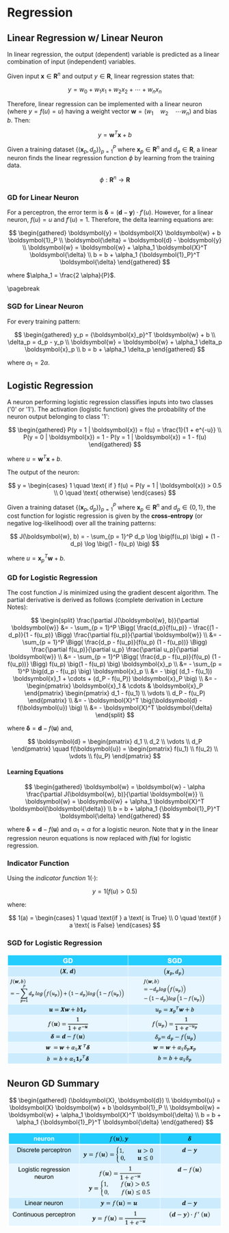 # Regression

## Linear Regression w/ Linear Neuron

In linear regression, the output (dependent) variable is predicted as a linear combination of input (independent) variables.

Given input $\boldsymbol{x} \in \boldsymbol{R}^n$ and output $y \in \boldsymbol{R}$, linear regression states that:

$$
y = w_0 + w_1 x_1 + w_2 x_2 + \cdots + w_n x_n
$$

Therefore, linear regression can be implemented with a linear neuron (where $y = f(u) = u$) having a weight vector $\boldsymbol{w} = (w_1 \quad w_2 \quad \cdots w_n)$ and bias $b$. Then:

$$
y = \boldsymbol{w}^T \boldsymbol{x} + b
$$

Given a training dataset $\{ (\boldsymbol{x}_p, d_p) \}_{p = 1}^P$ where $\boldsymbol{x}_p \in \boldsymbol{R}^n$ and $d_p \in \boldsymbol{R}$, a linear neuron finds the linear regression function $\phi$ by learning from the training data.

$$
\phi : \boldsymbol{R}^n \to \boldsymbol{R}
$$

### GD for Linear Neuron

For a perceptron, the error term is $\boldsymbol{\delta} = (\boldsymbol{d} - \boldsymbol{y}) \cdot f'(u)$. However, for a linear neuron, $f(u) = u$ and $f'(u) = 1$. Therefore, the delta learning equations are:

$$
\begin{gathered}
\boldsymbol{y} = \boldsymbol{X} \boldsymbol{w} + b \boldsymbol{1}_P \\
\boldsymbol{\delta} = \boldsymbol{d} - \boldsymbol{y} \\
\boldsymbol{w} = \boldsymbol{w} + \alpha_1 \boldsymbol{X}^T \boldsymbol{\delta} \\
b = b + \alpha_1 {\boldsymbol{1}_P}^T \boldsymbol{\delta}
\end{gathered}
$$

where $\alpha_1 = \frac{2 \alpha}{P}$.

\pagebreak

### SGD for Linear Neuron

For every training pattern:

$$
\begin{gathered}
y_p = {\boldsymbol{x}_p}^T \boldsymbol{w} + b \\
\delta_p = d_p - y_p \\
\boldsymbol{w} = \boldsymbol{w} + \alpha_1 \delta_p \boldsymbol{x}_p \\
b = b + \alpha_1 \delta_p
\end{gathered}
$$

where $\alpha_1 = 2 \alpha$.

## Logistic Regression

A neuron performing logistic regression classifies inputs into two classes ('0' or '1'). The activation (logistic function) gives the probability of the neuron output belonging to class '1':

$$
\begin{gathered}
P(y = 1 | \boldsymbol{x}) = f(u) = \frac{1}{1 + e^{-u}} \\
P(y = 0 | \boldsymbol{x}) = 1 - P(y = 1 | \boldsymbol{x}) = 1 - f(u)
\end{gathered}
$$

where $u = \boldsymbol{w}^T \boldsymbol{x} + b$.

The output of the neuron:

$$
y =
\begin{cases}
1 \quad \text{ if } f(u) = P(y = 1 | \boldsymbol{x}) > 0.5 \\
0 \quad \text{ otherwise}
\end{cases}
$$

Given a training dataset $\{ (\boldsymbol{x}_p, d_p) \}_{p = 1}^P$ where $\boldsymbol{x}_p \in \boldsymbol{R}^n$ and $d_p \in \{0, 1\}$, the cost function for logistic regression is given by the **cross-entropy** (or negative log-likelihood) over all the training patterns:

$$
J(\boldsymbol{w}, b) = - \sum_{p = 1}^P d_p \log \big(f(u_p) \big) + (1 - d_p) \log \big(1 - f(u_p) \big)
$$

where $u = {\boldsymbol{x}_p}^T \boldsymbol{w} + b$.

### GD for Logistic Regression

The cost function $J$ is minimized using the gradient descent algorithm. The partial derivative is derived as follows (complete derivation in Lecture Notes):

$$
\begin{split}
\frac{\partial J(\boldsymbol{w}, b)}{\partial \boldsymbol{w}}
&= - \sum_{p = 1}^P \Bigg( \frac{d_p}{f(u_p)} - \frac{(1 - d_p)}{1 - f(u_p)} \Bigg) \frac{\partial f(u_p)}{\partial \boldsymbol{w}} \\
&= - \sum_{p = 1}^P \Bigg( \frac{d_p - f(u_p)}{f(u_p) (1 - f(u_p))} \Bigg) \frac{\partial f(u_p)}{\partial u_p} \frac{\partial u_p}{\partial \boldsymbol{w}} \\
&= - \sum_{p = 1}^P \Bigg( \frac{d_p - f(u_p)}{f(u_p) (1 - f(u_p))} \Bigg) f(u_p) \big(1 - f(u_p) \big) \boldsymbol{x}_p \\
&= - \sum_{p = 1}^P \big(d_p - f(u_p) \big) \boldsymbol{x}_p \\
&= - \big( (d_1 - f(u_1)) \boldsymbol{x}_1 + \cdots + (d_P - f(u_P)) \boldsymbol{x}_P \big) \\
&= - \begin{pmatrix} \boldsymbol{x}_1 & \cdots & \boldsymbol{x}_P \end{pmatrix} \begin{pmatrix} d_1 - f(u_1) \\ \vdots \\ d_P - f(u_P) \end{pmatrix} \\
&= - \boldsymbol{X}^T \big(\boldsymbol{d} - f(\boldsymbol{u}) \big) \\
&= - \boldsymbol{X}^T \boldsymbol{\delta}
\end{split}
$$

where $\boldsymbol{\delta} = \boldsymbol{d} - f(\boldsymbol{u})$ and,

$$
\boldsymbol{d} = \begin{pmatrix} d_1 \\ d_2 \\ \vdots \\ d_P \end{pmatrix} \quad f(\boldsymbol{u}) = \begin{pmatrix} f(u_1) \\ f(u_2) \\ \vdots \\ f(u_P) \end{pmatrix}
$$

#### Learning Equations

$$
\begin{gathered}
\boldsymbol{w} = \boldsymbol{w} - \alpha \frac{\partial J(\boldsymbol{w}, b)}{\partial \boldsymbol{w}} \\
\boldsymbol{w} = \boldsymbol{w} + \alpha_1 \boldsymbol{X}^T \boldsymbol{\boldsymbol{\delta}} \\
b = b + \alpha_1 {\boldsymbol{1}_P}^T \boldsymbol{\delta}
\end{gathered}
$$

where $\boldsymbol{\delta} = \boldsymbol{d} - f(\boldsymbol{u})$ and $\alpha_1 = \alpha$ for a logistic neuron. Note that $\boldsymbol{y}$ in the linear regression neuron equations is now replaced with $f(\boldsymbol{u})$ for logistic regression.

### Indicator Function

Using the *indicator function* $1(\cdot)$:

$$
y = 1(f(u) > 0.5)
$$

where:

$$
1(a) =
\begin{cases}
1 \quad \text{if } a \text{ is True} \\
0 \quad \text{if } a \text{ is False}
\end{cases}
$$

### SGD for Logistic Regression

![Stochastic Gradient Descent](img/Logistic%20Regression%20SGD.png)

## Neuron GD Summary

$$
\begin{gathered}
(\boldsymbol{X}, \boldsymbol{d}) \\
\boldsymbol{u} = \boldsymbol{X} \boldsymbol{w} + b \boldsymbol{1}_P \\
\boldsymbol{w} = \boldsymbol{w} + \alpha_1 \boldsymbol{X}^T \boldsymbol{\delta} \\
b = b + \alpha_1 {\boldsymbol{1}_P}^T \boldsymbol{\delta}
\end{gathered}
$$

![Neuron Gradient Descent Summary](img/Neuron%20GD%20Summary.png)
